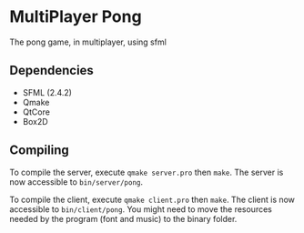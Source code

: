 # MultiPlayer Pong

The pong game, in multiplayer, using sfml

Dependencies
---
- SFML (2.4.2)
- Qmake
- QtCore
- Box2D

Compiling
---

To compile the server, execute `qmake server.pro` then `make`. The server is now accessible to `bin/server/pong`.

To compile the client, execute `qmake client.pro` then `make`. The client is now accessible to `bin/client/pong`. You might need to move the resources needed by the program (font and music) to the binary folder.
